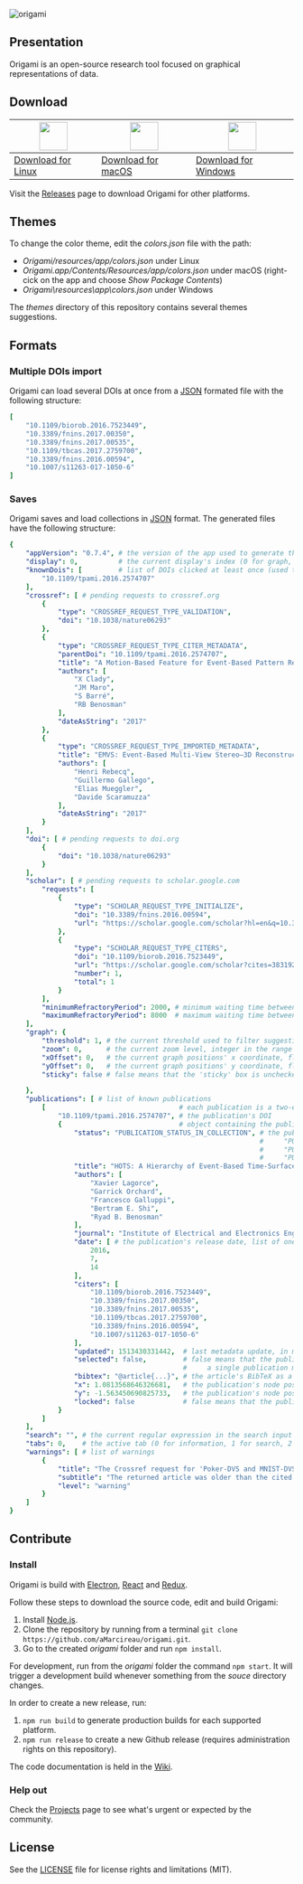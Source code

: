 ![origami](banner.png "The Origami banner")

## Presentation

Origami is an open-source research tool focused on graphical representations of data.

## Download

| [<img src="linux.png" width="50px"/>](https://github.com/aMarcireau/origami/releases/download/v0.7.4/Origami-linux-x64.zip) | [<img src="macOs.png" width="50px"/>](https://github.com/aMarcireau/origami/releases/download/v0.7.4/Origami-darwin-x64.zip) | [<img src="windows.png" width="50px"/>](https://github.com/aMarcireau/origami/releases/download/v0.7.4/Origami-win32-x64.zip) |
| ------------------------------------ | ------------------------------------ | ---------------------------------------|
| [Download for Linux](https://github.com/aMarcireau/origami/releases/download/v0.7.4/Origami-linux-x64.zip) | [Download for macOS](https://github.com/aMarcireau/origami/releases/download/v0.7.4/Origami-darwin-x64.zip) | [Download for Windows](https://github.com/aMarcireau/origami/releases/download/v0.7.4/Origami-win32-x64.zip) |

Visit the [Releases](https://github.com/aMarcireau/origami/releases) page to download Origami for other platforms.

## Themes

To change the color theme, edit the *colors.json* file with the path:
- *Origami/resources/app/colors.json* under Linux
- *Origami.app/Contents/Resources/app/colors.json* under macOS (right-cick on the app and choose *Show Package Contents*)
- *Origami\resources\app\colors.json* under Windows

The *themes* directory of this repository contains several themes suggestions.

## Formats

### Multiple DOIs import

Origami can load several DOIs at once from a [JSON](https://www.json.org) formated file with the following structure:
```yaml
[
    "10.1109/biorob.2016.7523449",
    "10.3389/fnins.2017.00350",
    "10.3389/fnins.2017.00535",
    "10.1109/tbcas.2017.2759700",
    "10.3389/fnins.2016.00594",
    "10.1007/s11263-017-1050-6"
]
```

### Saves

Origami saves and load collections in [JSON](https://www.json.org) format. The generated files have the following structure:
```yaml
{
    "appVersion": "0.7.4", # the version of the app used to generate this save
    "display": 0,          # the current display's index (0 for graph, 1 for list)
    "knownDois": [         # list of DOIs clicked at least once (used to highlight new publications)
        "10.1109/tpami.2016.2574707"
    ],
    "crossref": [ # pending requests to crossref.org
        {
            "type": "CROSSREF_REQUEST_TYPE_VALIDATION",
            "doi": "10.1038/nature06293"
        },
        {
            "type": "CROSSREF_REQUEST_TYPE_CITER_METADATA",
            "parentDoi": "10.1109/tpami.2016.2574707",
            "title": "A Motion-Based Feature for Event-Based Pattern Recognition",
            "authors": [
                "X Clady",
                "JM Maro",
                "S Barré",
                "RB Benosman"
            ],
            "dateAsString": "2017"
        },
        {
            "type": "CROSSREF_REQUEST_TYPE_IMPORTED_METADATA",
            "title": "EMVS: Event-Based Multi-View Stereo—3D Reconstruction with an Event Camera in Real-Time",
            "authors": [
                "Henri Rebecq",
                "Guillermo Gallego",
                "Elias Mueggler",
                "Davide Scaramuzza"
            ],
            "dateAsString": "2017"
        }
    ],
    "doi": [ # pending requests to doi.org
        {
            "doi": "10.1038/nature06293"
        }
    ],
    "scholar": [ # pending requests to scholar.google.com
        "requests": [
            {
                "type": "SCHOLAR_REQUEST_TYPE_INITIALIZE",
                "doi": "10.3389/fnins.2016.00594",
                "url": "https://scholar.google.com/scholar?hl=en&q=10.3389%2Ffnins.2016.00594"
            },
            {
                "type": "SCHOLAR_REQUEST_TYPE_CITERS",
                "doi": "10.1109/biorob.2016.7523449",
                "url": "https://scholar.google.com/scholar?cites=3831926773876645447&start=0&hl=en",
                "number": 1,
                "total": 1
            }
        ],
        "minimumRefractoryPeriod": 2000, # minimum waiting time between scholar requests, in milliseconds
        "maximumRefractoryPeriod": 8000  # maximum waiting time between scholar requests, in milliseconds
    ],
    "graph": {
        "threshold": 1, # the current threshold used to filter suggestions, non-zero integer
        "zoom": 0,      # the current zoom level, integer in the range [-50, 50]
        "xOffset": 0,   # the current graph positions' x coordinate, float
        "yOffset": 0,   # the current graph positions' y coordinate, float
        "sticky": false # false means that the 'sticky' box is unchecked

    },
    "publications": [ # list of known publications
        [                                 # each publication is a two-elements list containg a string and an object
            "10.1109/tpami.2016.2574707", # the publication's DOI
            {                             # object containing the publication's data
                "status": "PUBLICATION_STATUS_IN_COLLECTION", # the publication's statusin Origami, which can be:
                                                              #     "PUBLICATION_STATUS_UNVALIDATED": the DOI was added, but not valdiated
                                                              #     "PUBLICATION_STATUS_DEFAULT": suggested publication
                                                              #     "PUBLICATION_STATUS_IN_COLLECTION": in-collection publication
                "title": "HOTS: A Hierarchy of Event-Based Time-Surfaces for Pattern Recognition",
                "authors": [
                    "Xavier Lagorce",
                    "Garrick Orchard",
                    "Francesco Galluppi",
                    "Bertram E. Shi",
                    "Ryad B. Benosman"
                ],
                "journal": "Institute of Electrical and Electronics Engineers (IEEE)",
                "date": [ # the publication's release date, list of one to three integer values (optionnal month and day)
                    2016,
                    7,
                    14
                ],
                "citers": [
                    "10.1109/biorob.2016.7523449",
                    "10.3389/fnins.2017.00350",
                    "10.3389/fnins.2017.00535",
                    "10.1109/tbcas.2017.2759700",
                    "10.3389/fnins.2016.00594",
                    "10.1007/s11263-017-1050-6"
                ],
                "updated": 1513430331442,  # last metadata update, in milliseconds since 1970-01-01
                "selected": false,         # false means that the publication is not selected
                                           #     a single publication may be selected at once
                "bibtex": "@article{...}", # the article's BibTeX as a string
                "x": 1.0813568646326681,   # the publication's node position's x coordinate in the graph, float
                "y": -1.563450690825733,   # the publication's node position's y coordinate in the graph, float
                "locked": false            # false means that the publication's node's position is not stuck
            }
        ]
    ],
    "search": "", # the current regular expression in the search input
    "tabs": 0,    # the active tab (0 for information, 1 for search, 2 for warnings)
    "warnings": [ # list of warnings
        {
            "title": "The Crossref request for 'Poker-DVS and MNIST-DVS. Their history, how they were made, and other details' failed",
            "subtitle": "The returned article was older than the cited one (10.1109/tpami.2016.2574707)",
            "level": "warning"
        }
    ]
}

```

## Contribute

### Install

Origami is build with [Electron](https://electronjs.org), [React](https://reactjs.org) and [Redux](https://redux.js.org).

Follow these steps to download the source code, edit and build Origami:

1. Install [Node.js](https://nodejs.org).
2. Clone the repository by running from a terminal `git clone https://github.com/aMarcireau/origami.git`.
3. Go to the created *origami* folder and run `npm install`.

For development, run from the *origami* folder the command `npm start`. It will trigger a development build whenever something from the *souce* directory changes.

In order to create a new release, run:
1. `npm run build` to generate production builds for each supported platform.
2. `npm run release` to create a new Github release (requires administration rights on this repository).

The code documentation is held in the [Wiki](https://github.com/aMarcireau/origami/wiki).

### Help out

Check the [Projects](https://github.com/aMarcireau/origami/projects) page to see what's urgent or expected by the community.

## License

See the [LICENSE](LICENSE.txt) file for license rights and limitations (MIT).
